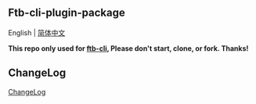 ## Ftb-cli-plugin-package

English | [简体中文](./README-zh_CN.md)

**This repo only used for [ftb-cli](https://github.com/ftb-family/ftb-cli), Please don't start, clone, or fork. Thanks!**

## ChangeLog
[ChangeLog](./CHANGELOG.md)
